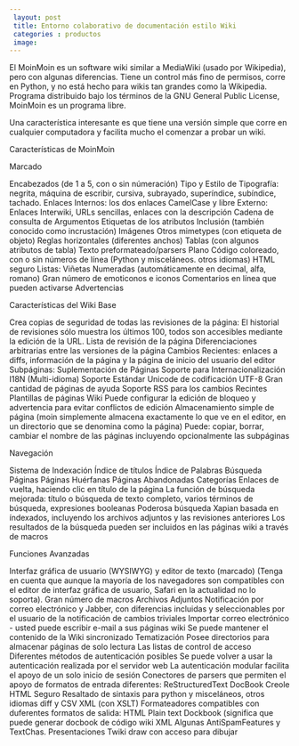 ```yaml
---
 layout: post
 title: Entorno colaborativo de documentación estilo Wiki
 categories : productos
 image:
---
```


El MoinMoin es un software wiki similar a MediaWiki (usado por Wikipedia), pero con algunas diferencias. Tiene un control más fino de permisos, corre en Python, y no está hecho para wikis tan grandes como la Wikipedia. Programa distribuido bajo los términos de la GNU General Public License, MoinMoin es un programa libre.

Una característica interesante es que tiene una versión simple que corre en cualquier computadora y facilita mucho el comenzar a probar un wiki.

Características de MoinMoin

Marcado

Encabezados (de 1 a 5, con o sin númeración)
Tipo y Estilo de Tipografía: negrita, máquina de escribir, cursiva, subrayado, superíndice, subíndice, tachado.
Enlaces
Internos: los dos enlaces CamelCase y libre
Externo: Enlaces Interwiki, URLs sencillas, enlaces con la descripción
Cadena de consulta de Argumentos
Etiquetas de los atributos
Inclusión (también conocido como incrustación)
Imágenes
Otros mimetypes (con etiqueta de objeto)
Reglas horizontales (diferentes anchos)
Tablas (con algunos atributos de tabla)
Texto preformateado/parsers
Plano
Código coloreado, con o sin números de línea (Python y misceláneos. otros idiomas)
HTML seguro
Listas:
Viñetas
Numeradas (automáticamente en decimal, alfa, romano)
Gran número de emoticonos e iconos
Comentarios en línea que pueden activarse
Advertencias

Características del Wiki Base

Crea copias de seguridad de todas las revisiones de la página: El historial de revisiones sólo muestra los últimos 100, todos son accesibles mediante la edición de la URL.
Lista de revisión de la página
Diferenciaciones arbitrarias entre las versiones de la página
Cambios Recientes: enlaces a diffs, información de la página y la página de inicio del usuario del editor
Subpáginas: Suplementación de Páginas
Soporte para Internacionalización I18N (Multi-idioma)
Soporte Estándar Unicode de codificación UTF-8
Gran cantidad de páginas de ayuda
Soporte RSS para los cambios Recintes
Plantillas de páginas Wiki
Puede configurar la edición de bloqueo y advertencia para evitar conflictos de edición
Almacenamiento simple de página (moin simplemente almacena exactamente lo que ve en el editor, en un directorio que se denomina como la página)
Puede: copiar, borrar, cambiar el nombre de las páginas incluyendo opcionalmente las subpáginas

Navegación

Sistema de Indexación
Índice de títulos
Índice de Palabras
Búsqueda Páginas
Páginas Huérfanas
Páginas Abandonadas
Categorías
Enlaces de vuelta, haciendo clic en título de la página
La función de búsqueda mejorada: título o búsqueda de texto completo, varios términos de búsqueda, expresiones booleanas
Poderosa búsqueda Xapian basada en índexados, incluyendo los archivos adjuntos y las revisiones anteriores
Los resultados de la búsqueda pueden ser incluidos en las páginas wiki a través de macros

Funciones Avanzadas

Interfaz gráfica de usuario (WYSIWYG) y editor de texto (marcado) (Tenga en cuenta que aunque la mayoría de los navegadores son compatibles con el editor de interfaz gráfica de usuario, Safari en la actualidad no lo soporta).
Gran número de macros
Archivos Adjuntos
Notificación por correo electrónico y Jabber, con diferencias incluidas y seleccionables por el usuario de la notificación de cambios triviales
Importar correo electrónico - usted puede escribir e-mail a sus páginas wiki
Se puede mantener el contenido de la Wiki sincronizado
Tematización
Posee directorios para almacenar páginas de solo lectura
Las listas de control de acceso
Diferentes métodos de autenticación posibles
Se puede volver a usar la autenticación realizada por el servidor web
La autenticación modular facilita el apoyo de un solo inicio de sesión
Conectores de parsers que permiten el apoyo de formatos de entrada diferentes:
ReStructuredText
DocBook
Creole
HTML Seguro
Resaltado de sintaxis para python y misceláneos, otros idiomas
diff y CSV
XML (con XSLT)
Formateadores compatibles con duferentes formatos de salida:
HTML
Plain text
Dockbook (significa que puede generar docbook de código wiki
XML
Algunas AntiSpamFeatures y TextChas.
Presentaciones
Twiki draw con acceso para dibujar
